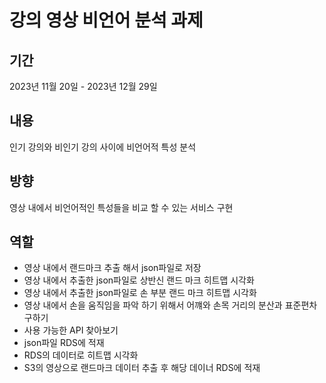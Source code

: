 # 강의 영상 비언어 분석 과제
## 기간
2023년 11월 20일 - 2023년 12월 29일

## 내용
인기 강의와 비인기 강의 사이에 비언어적 특성 분석

## 방향
영상 내에서 비언어적인 특성들을 비교 할 수 있는 서비스 구현

## 역할
* 영상 내에서 랜드마크 추출 해서 json파일로 저장
* 영상 내에서 추출한 json파일로 상반신 랜드 마크 히트맵 시각화
* 영상 내에서 추출한 json파일로 손 부분 랜드 마크 히트맵 시각화
* 영상 내에서 손을 움직임을 파악 하기 위해서 어꺠와 손목 거리의 분산과 표준편차 구하기
* 사용 가능한 API 찾아보기
* json파일 RDS에 적재
* RDS의 데이터로 히트맵 시각화
* S3의 영상으로 랜드마크 데이터 추출 후 해당 데이너 RDS에 적재